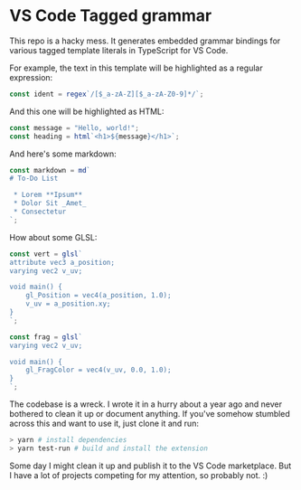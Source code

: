 # VS Code Tagged grammar

This repo is a hacky mess. It generates embedded grammar bindings for various
tagged template literals in TypeScript for VS Code.

For example, the text in this template will be highlighted as a regular expression:
```typescript
const ident = regex`/[$_a-zA-Z][$_a-zA-Z0-9]*/`;
```

And this one will be highlighted as HTML:
```typescript
const message = "Hello, world!";
const heading = html`<h1>${message}</h1>`;
```

And here's some markdown:
```typescript
const markdown = md`
# To-Do List

 * Lorem **Ipsum**
 * Dolor Sit _Amet_
 * Consectetur
`;
```

How about some GLSL:
```typescript
const vert = glsl`
attribute vec3 a_position;
varying vec2 v_uv;

void main() {
	gl_Position = vec4(a_position, 1.0);
	v_uv = a_position.xy;
}
`;

const frag = glsl`
varying vec2 v_uv;

void main() {
	gl_FragColor = vec4(v_uv, 0.0, 1.0);
}
`;
```

The codebase is a wreck. I wrote it in a hurry about a year ago and never
bothered to clean it up or document anything. If you've somehow stumbled across
this and want to use it, just clone it and run:

```sh
> yarn # install dependencies
> yarn test-run # build and install the extension
```

Some day I might clean it up and publish it to the VS Code marketplace. But I
have a lot of projects competing for my attention, so probably not. :)
